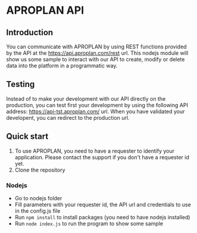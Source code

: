 # APROPLAN API

## Introduction

You can communicate with APROPLAN by using REST functions provided by the API at the https://api.aproplan.com/rest url.
This nodejs module will show us some sample to interact with our API to create, modify or delete data into the platform in a programmatic way.

## Testing

Instead of to make your development with our API directly on the production, you can test first your development by using the following API address: https://api-tst.aproplan.com/ url. When you have validated your developent, you can redirect to the production url.

## Quick start

1. To use APROPLAN, you need to have a requester to identify your application. Please contact the support if you don't have a requester id yet.
1. Clone the repository

### Nodejs

* Go to nodejs folder
* Fill parameters with your requester id, the API url and credentials to use in the config.js file
* Run `npm install` to install packages (you need to have nodejs installed)
* Run `node index.js` to run the program to show some sample
